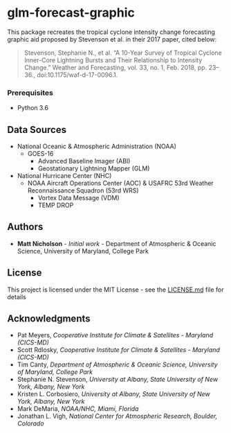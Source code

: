 # glm-forecast-graphic

This package recreates the tropical cyclone intensity change forecasting graphic aid proposed by Stevenson et al. in their 2017 paper, cited below:

> Stevenson, Stephanie N., et al. “A 10-Year Survey of Tropical Cyclone Inner-Core Lightning Bursts and Their Relationship to Intensity      Change.” Weather and Forecasting, vol. 33, no. 1, Feb. 2018, pp. 23–36., doi:10.1175/waf-d-17-0096.1.


### Prerequisites
* Python 3.6


## Data Sources
- National Oceanic & Atmospheric Administration (NOAA)
  - GOES-16
    - Advanced Baseline Imager (ABI)
    - Geostationary Lightning Mapper (GLM)
- National Hurricane Center (NHC)
  - NOAA Aircraft Operations Center (AOC) & USAFRC 53rd Weather Reconnaissance Squadron (53rd WRS)
    - Vortex Data Message (VDM) 
    - TEMP DROP


## Authors

* **Matt Nicholson** - *Initial work* - Department of Atmospheric & Oceanic Science, University of Maryland, College Park


## License

This project is licensed under the MIT License - see the [LICENSE.md](LICENSE.md) file for details


## Acknowledgments

* Pat Meyers, *Cooperative Institute for Climate & Satellites - Maryland (CICS-MD)*
* Scott Rdlosky, *Cooperative Institute for Climate & Satellites - Maryland (CICS-MD)*
* Tim Canty, *Department of Atmospheric & Oceanic Science, University of Maryland, College Park*
* Stephanie N. Stevenson, *University at Albany, State University of New York, Albany, New York*
* Kristen L. Corbosiero, *University at Albany, State University of New York, Albany, New York*
* Mark DeMaria, *NOAA/NHC, Miami, Florida*
* Jonathan L. Vigh, *National Center for Atmospheric Research, Boulder, Colorado*
